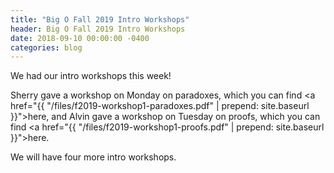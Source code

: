 ```yaml
---
title: "Big O Fall 2019 Intro Workshops"
header: Big O Fall 2019 Intro Workshops
date: 2018-09-10 00:00:00 -0400
categories: blog
---
```


We had our intro workshops this week!

Sherry gave a workshop on Monday on paradoxes, which you can find <a href="{{ "/files/f2019-workshop1-paradoxes.pdf" | prepend: site.baseurl }}">here</a>,
and Alvin gave a workshop on Tuesday on proofs, which you can find <a href="{{ "/files/f2019-workshop1-proofs.pdf" | prepend: site.baseurl }}">here</a>.

We will have four more intro workshops.
